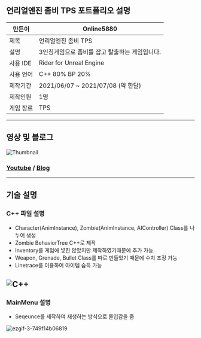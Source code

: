 ## 언리얼엔진 좀비 TPS 포트폴리오 설명
만든이|Online5880
---|---|
제목|언리얼엔진 좀비 TPS
설명|3인칭게임으로 좀비를 잡고 탈출하는 게임입니다.
사용 IDE|Rider for Unreal Engine
사용 언어|C++ 80% BP 20%
제작기간|2021/06/07 ~ 2021/07/08 (약 한달)
제작인원|1명
게임 장르|TPS
---
## 영상 및 블로그
![Thumbnail](https://user-images.githubusercontent.com/58097724/126139616-01b19eab-f00d-4687-aeab-74cfd863a30b.PNG)
### [Youtube](https://www.youtube.com/watch?v=kStbSjYVQe8&t=15s) / [Blog](https://online-unreal.tistory.com/)
---
## 기술 설명
### C++ 파일 설명
* Character(AnimInstance), Zombie(AnimInstance, AIController) Class를 나누어 생성
* Zombie BehaviorTree C++로 제작
* Inventory를 게임에 넣진 않았지만 제작하였기때문에 추가 가능
* Weapon, Grenade, Bullet Class를 따로 만들었기 때문에 수치 조정 가능
* Linetrace를 이용하여 아이템 습득 가능

![C++](https://user-images.githubusercontent.com/58097724/126120901-8ce8fc07-f83e-4ed3-9a34-472eb98a3915.png)
---
### MainMenu 설명
* Seqeunce를 제작하여 재생하는 방식으로 몰입감을 줌

![ezgif-3-749f14b06819](https://user-images.githubusercontent.com/58097724/126139164-c5f253f0-2c07-4afd-a56b-0b7b73927d4e.gif)
